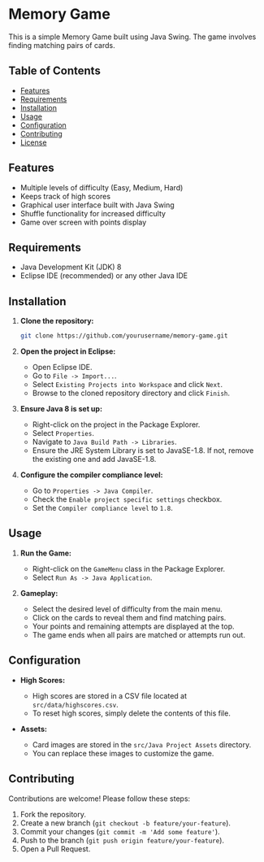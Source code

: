 # Memory Game

This is a simple Memory Game built using Java Swing. The game involves finding matching pairs of cards. 

## Table of Contents
- [Features](#features)
- [Requirements](#requirements)
- [Installation](#installation)
- [Usage](#usage)
- [Configuration](#configuration)
- [Contributing](#contributing)
- [License](#license)

## Features
- Multiple levels of difficulty (Easy, Medium, Hard)
- Keeps track of high scores
- Graphical user interface built with Java Swing
- Shuffle functionality for increased difficulty
- Game over screen with points display

## Requirements
- Java Development Kit (JDK) 8
- Eclipse IDE (recommended) or any other Java IDE

## Installation
1. **Clone the repository:**
   ```sh
   git clone https://github.com/yourusername/memory-game.git
   ```
2. **Open the project in Eclipse:**
   - Open Eclipse IDE.
   - Go to `File -> Import...`.
   - Select `Existing Projects into Workspace` and click `Next`.
   - Browse to the cloned repository directory and click `Finish`.

3. **Ensure Java 8 is set up:**
   - Right-click on the project in the Package Explorer.
   - Select `Properties`.
   - Navigate to `Java Build Path -> Libraries`.
   - Ensure the JRE System Library is set to JavaSE-1.8. If not, remove the existing one and add JavaSE-1.8.

4. **Configure the compiler compliance level:**
   - Go to `Properties -> Java Compiler`.
   - Check the `Enable project specific settings` checkbox.
   - Set the `Compiler compliance level` to `1.8`.

## Usage
1. **Run the Game:**
   - Right-click on the `GameMenu` class in the Package Explorer.
   - Select `Run As -> Java Application`.

2. **Gameplay:**
   - Select the desired level of difficulty from the main menu.
   - Click on the cards to reveal them and find matching pairs.
   - Your points and remaining attempts are displayed at the top.
   - The game ends when all pairs are matched or attempts run out.

## Configuration
- **High Scores:**
  - High scores are stored in a CSV file located at `src/data/highscores.csv`.
  - To reset high scores, simply delete the contents of this file.

- **Assets:**
  - Card images are stored in the `src/Java Project Assets` directory.
  - You can replace these images to customize the game.

## Contributing
Contributions are welcome! Please follow these steps:
1. Fork the repository.
2. Create a new branch (`git checkout -b feature/your-feature`).
3. Commit your changes (`git commit -m 'Add some feature'`).
4. Push to the branch (`git push origin feature/your-feature`).
5. Open a Pull Request.

